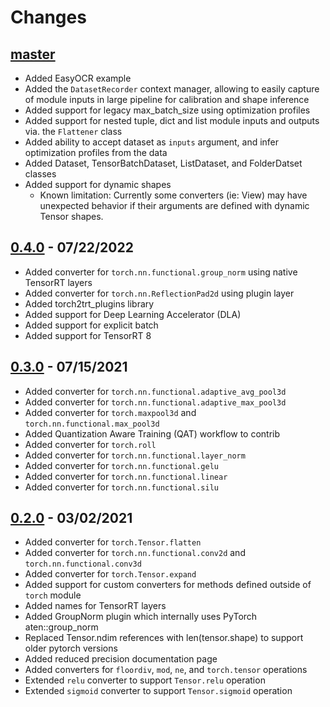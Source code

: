 # Changes

## [master](https://github.com/NVIDIA-AI-IOT/torch2trt/tree/master)

- Added EasyOCR example
- Added the ``DatasetRecorder`` context manager, allowing to easily capture of module inputs in large pipeline for calibration and shape inference
- Added support for legacy max_batch_size using optimization profiles
- Added support for nested tuple, dict and list module inputs and outputs via. the ``Flattener`` class
- Added ability to accept dataset as ``inputs`` argument, and infer optimization profiles from the data
- Added Dataset, TensorBatchDataset, ListDataset, and FolderDatset classes
- Added support for dynamic shapes
  - Known limitation: Currently some converters (ie: View) may have unexpected behavior if their arguments are defined with dynamic Tensor shapes.

## [0.4.0](https://github.com/NVIDIA-AI-IOT/torch2trt/tree/v0.4.0) - 07/22/2022

- Added converter for ``torch.nn.functional.group_norm`` using native TensorRT layers
- Added converter for ``torch.nn.ReflectionPad2d`` using plugin layer
- Added torch2trt_plugins library
- Added support for Deep Learning Accelerator (DLA)
- Added support for explicit batch
- Added support for TensorRT 8

## [0.3.0](https://github.com/NVIDIA-AI-IOT/torch2trt/tree/v0.3.0) - 07/15/2021

- Added converter for ``torch.nn.functional.adaptive_avg_pool3d``
- Added converter for ``torch.nn.functional.adaptive_max_pool3d``
- Added converter for ``torch.maxpool3d`` and ``torch.nn.functional.max_pool3d``
- Added Quantization Aware Training (QAT) workflow to contrib
- Added converter for ``torch.roll``
- Added converter for ``torch.nn.functional.layer_norm``
- Added converter for ``torch.nn.functional.gelu``
- Added converter for ``torch.nn.functional.linear``
- Added converter for ``torch.nn.functional.silu``

## [0.2.0](https://github.com/NVIDIA-AI-IOT/torch2trt/tree/v0.2.0) - 03/02/2021

- Added converter for ``torch.Tensor.flatten``
- Added converter for ``torch.nn.functional.conv2d`` and ``torch.nn.functional.conv3d``
- Added converter for ``torch.Tensor.expand``
- Added support for custom converters for methods defined outside of ``torch`` module
- Added names for TensorRT layers
- Added GroupNorm plugin which internally uses PyTorch aten::group_norm
- Replaced Tensor.ndim references with len(tensor.shape) to support older pytorch versions
- Added reduced precision documentation page
- Added converters for ``floordiv``, ``mod``, ``ne``, and ``torch.tensor`` operations
- Extended ``relu`` converter to support ``Tensor.relu`` operation
- Extended ``sigmoid`` converter to support ``Tensor.sigmoid`` operation
